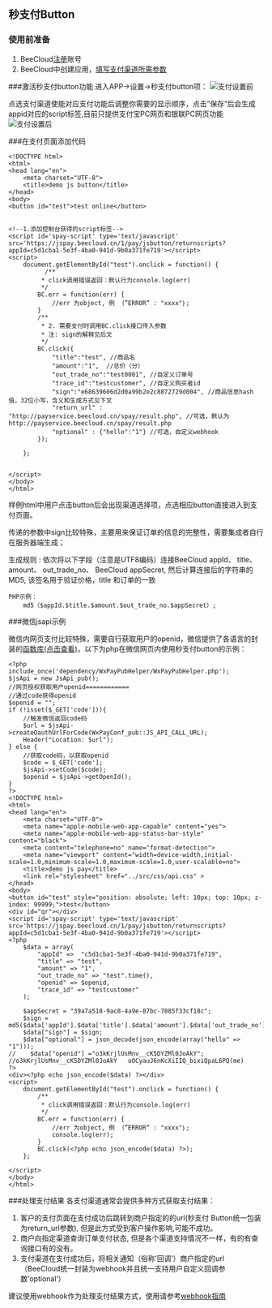 ## 秒支付Button

### 使用前准备
1. BeeCloud[注册](http://beecloud.cn/register/)账号
2. BeeCloud中创建应用，[填写支付渠道所需参数](http://beecloud.cn/doc/payapply)

###激活秒支付button功能
进入APP->设置->秒支付button项：
![支付设置前](http://7xavqo.com1.z0.glb.clouddn.com/spay-button-before.png)

点选支付渠道使能对应支付功能后调整你需要的显示顺序，点击”保存“后会生成appid对应的script标签,目前只提供支付宝PC网页和银联PC网页功能
![支付设置后](http://7xavqo.com1.z0.glb.clouddn.com/spay-button-after.png)

###在支付页面添加代码

~~~
<!DOCTYPE html>
<html>
<head lang="en">
    <meta charset="UTF-8">
    <title>demo js button</title>
</head>
<body>
<button id="test">test online</button>


<!--1.添加控制台获得的script标签-->
<script id='spay-script' type='text/javascript' src='https://jspay.beecloud.cn/1/pay/jsbutton/returnscripts?appId=c5d1cba1-5e3f-4ba0-941d-9b0a371fe719'></script>
<script>
    document.getElementById("test").onclick = function() {
    	  /**
         * click调用错误返回：默认行为console.log(err)
         */
        BC.err = function(err) {
            //err 为object, 例 ｛”ERROR“ : "xxxx"｝;
        }
        /**
         * 2. 需要支付时调用BC.click接口传入参数
         * 注: sign的解释见后文
         */
        BC.click({
            "title":"test", //商品名
            "amount":"1",  //总价（分）
            "out_trade_no":"test0001", //自定义订单号
            "trace_id":"testcustomer", //自定义购买者id
            "sign":"e68639606d2d0a99b2e2c8872729d004", //商品信息hash值，32位小写，含义和生成方式见下文
            "return_url" : "http://payservice.beecloud.cn/spay/result.php", //可选，默认为http://payservice.beecloud.cn/spay/result.php
            "optional" : {"hello":"1"} //可选，自定义webhook
        });
       
    };


</script>
</body>
</html>
~~~

样例html中用户点击button后会出现渠道选择项，点选相应button直接进入到支付页面。

传递的参数中sign比较特殊，主要用来保证订单的信息的完整性，需要集成者自行在服务器端生成；

生成规则 : 依次将以下字段（注意是UTF8编码）连接BeeCloud appId、 title、 amount、 out_trade_no、 BeeCloud appSecret, 然后计算连接后的字符串的MD5, 该签名用于验证价格，title 和订单的一致

~~~
PHP示例：
	md5（$appId.$title.$amount.$out_trade_no.$appSecret）;
~~~

###微信jsapi示例

微信内网页支付比较特殊，需要自行获取用户的openid，微信提供了各语言的封装的[函数库(点击查看)](https://pay.weixin.qq.com/wiki/doc/api/native.php?chapter=11_1)，以下为php在微信网页内使用秒支付button的示例：

~~~
<?php
include_once('dependency/WxPayPubHelper/WxPayPubHelper.php');
$jsApi = new JsApi_pub();
//网页授权获取用户openid============
//通过code获得openid
$openid = "";
if (!isset($_GET['code'])){
    //触发微信返回code码
    $url = $jsApi->createOauthUrlForCode(WxPayConf_pub::JS_API_CALL_URL);
    Header("Location: $url");
} else {
    //获取code码，以获取openid
    $code = $_GET['code'];
    $jsApi->setCode($code);
    $openid = $jsApi->getOpenId();
}
?>
<!DOCTYPE html>
<html>
<head lang="en">
    <meta charset="UTF-8">
    <meta name="apple-mobile-web-app-capable" content="yes">
    <meta name="apple-mobile-web-app-status-bar-style" content="black">
    <meta content="telephone=no" name="format-detection">
    <meta name="viewport" content="width=device-width,initial-scale=1.0,minimum-scale=1.0,maximum-scale=1.0,user-scalable=no">
    <title>demo js pay</title>
    <link rel="stylesheet" href="../src/css/api.css" >
</head>
<body>
<button id="test" style="position: absolute; left: 10px; top: 10px; z-index: 99999;">test</button>
<div id="qr"></div>
<script id='spay-script' type='text/javascript' src='https://jspay.beecloud.cn/1/pay/jsbutton/returnscripts?appId=c5d1cba1-5e3f-4ba0-941d-9b0a371fe719'></script>
<?php
    $data = array(
        "appId" =>  "c5d1cba1-5e3f-4ba0-941d-9b0a371fe719",
        "title" => "test",
        "amount" => "1",
        "out_trade_no" => "test".time(),
        "openid" => $openid,
        "trace_id" => "testcustomer"
    );

    $appSecret = "39a7a518-9ac8-4a9e-87bc-7885f33cf18c";
    $sign = md5($data['appId'].$data['title'].$data['amount'].$data['out_trade_no'].$appSecret);
    $data["sign"] = $sign;
    $data["optional"] = json_decode(json_encode(array("hello" => "1")));
//    $data["openid"] ="o3kKrjlUsMnv__cK5DYZMl0JoAkY";   //o3kKrjlUsMnv__cK5DYZMl0JoAkY   oOCyauJ6nKcXiIIQ_bixiQpaL6PQ(me)
?>
<div><?php echo json_encode($data) ?></div>
<script>
    document.getElementById("test").onclick = function() {
        /**
         * click调用错误返回：默认行为console.log(err)
         */
        BC.err = function(err) {
            //err 为object, 例 ｛”ERROR“ : "xxxx"｝;
            console.log(err);
        }
        BC.click(<?php echo json_encode($data) ?>);
    };

</script>
</body>
</html>
~~~


###处理支付结果
各支付渠道通常会提供多种方式获取支付结果：
1. 客户的支付页面在支付成功后跳转到商户指定的的url(秒支付 Button统一包装为return_url参数), 但是此方式受到客户操作影响,可能不成功。
2. 商户向指定渠道查询订单支付状态, 但是各个渠道支持情况不一样，有的有查询接口有的没有。
3. 支付渠道在支付成功后，将相关通知（俗称’回调‘）商户指定的url（BeeCloud统一封装为webhook并且统一支持用户自定义回调参数’optional‘）

建议使用webhook作为处理支付结果方式，使用请参考[webhook指南](https://github.com/beecloud/beecloud-webhook)




